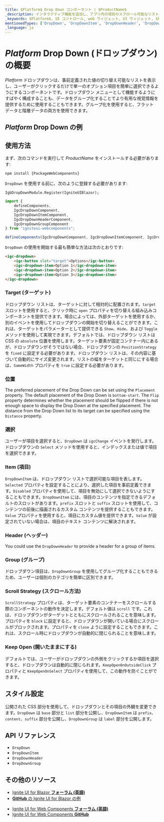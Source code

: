 ```yaml
---
title: $Platform$ Drop Down コンポーネント | $ProductName$
_description: インタラクティブ機能を追加し、アプリ内の項目のスクロール可能なリストにスタイル設定オプションを表示します。今すぐ $ProductName$ のドロップダウン コンポーネントの使用を開始しましょう。
_keywords: $Platform$, UI コントロール, web ウィジェット, UI ウィジェット, $Platform$ ドロップダウン コンポーネント, インフラジスティックス
mentionedTypes: ['DropDown', 'DropDownItem', 'DropDownHeader', 'DropDownGroup']
_language: ja
---
```


# $Platform$ Drop Down (ドロップダウン) の概要


$Platform$ ドロップダウンは、事前定義された値の切り替え可能なリストを表示し、ユーザーがクリックするだけで単一のオプション項目を簡単に選択できるようにするコンポーネントです。ドロップダウン メニューとして機能するようにすばやく構成することも、データをグループ化することでより有用な視覚情報を提供するために使用することもできます。グループ化を使用すると、フラット データと階層データの両方を使用できます。

## $Platform$ Drop Down の例

<code-view style="height: 200px"
           data-demos-base-url="{environment:dvDemosBaseUrl}"
           iframe-src="{environment:dvDemosBaseUrl}/inputs/dropdown-overview"
           alt="$Platform$ Drop Down の例"
           github-src="inputs/dropdown/overview">
</code-view>

## 使用方法

<!-- WebComponents -->
まず、次のコマンドを実行して $ProductName$ をインストールする必要があります:

```cmd
npm install {PackageWebComponents}
```
<!-- end: WebComponents -->

`DropDown` を使用する前に、次のように登録する必要があります:

```razor
IgbDropDownModule.Register(IgniteUIBlazor);
```

```ts
import { 
    defineComponents,
    IgcDropDownComponent,
    IgcDropDownItemComponent,
    IgcDropDownHeaderComponent,
    IgcDropDownGroupComponent 
} from "igniteui-webcomponents";

defineComponents(IgcDropDownComponent, IgcDropDownItemComponent, IgcDropDownHeaderComponent, IgcDropDownGroupComponent);
```

`DropDown` の使用を開始する最も簡単な方法は次のとおりです:

```html
<igc-dropdown>
    <igc-button slot="target">Options</igc-button>
    <igc-dropdown-item>Option 1</igc-dropdown-item>
    <igc-dropdown-item>Option 2</igc-dropdown-item>
    <igc-dropdown-item>Option 3</igc-dropdown-item>
</igc-dropdown>
```

### Target (ターゲット)

ドロップダウン リストは、ターゲットに対して相対的に配置されます。`target` スロットを使用すると、クリック時に `open` プロパティを切り替える組み込みコンポーネントを提供できます。場合によっては、外部ターゲットを使用するか、別のイベントを使用してドロップダウンの開始を切り替えることができます。これは、ターゲットをパラメーターとして提供できる `Show`、`Hide`、および `Toggle` メソッドを使用して実現できます。デフォルトでは、ドロップダウン リストは CSS の `absolute` 位置を使用します。ターゲット要素が固定コンテナー内にあるが、ドロップダウンがそうではない場合、ドロップダウンの `PositionStrategy` を `fixed` に設定する必要があります。ドロップダウン リストは、その内容に基づいて自動的にサイズ変更されます。リストの幅をターゲットと同じにする場合は、`SameWidth` プロパティを `true` に設定する必要があります。

<code-view style="height: 200px"
           data-demos-base-url="{environment:dvDemosBaseUrl}"
           iframe-src="{environment:dvDemosBaseUrl}/inputs/dropdown-target"
           alt="$Platform$ Drop Down Target の例"
           github-src="inputs/dropdown/target">
</code-view>

### 位置

The preferred placement of the Drop Down can be set using the `Placement` property. The default placement of the Drop Down is `bottom-start`. The `Flip` property determines whether the placement should be flipped if there is not enough space to display the Drop Down at the specified placement. The distance from the Drop Down list to its target can be specified using the `Distance` property.

<code-view style="height: 500px"
           data-demos-base-url="{environment:dvDemosBaseUrl}"
           iframe-src="{environment:dvDemosBaseUrl}/inputs/dropdown-position"
           alt="$Platform$ Drop Down Position の例"
           github-src="inputs/dropdown/position">
</code-view>

### 選択

ユーザーが項目を選択すると、`DropDown` は `igcChange` イベントを発行します。ドロップダウンの `Select` メソッドを使用すると、インデックスまたは値で項目を選択できます。

### Item (項目)

`DropDownItem` は、ドロップダウン リストで選択可能な項目を表します。`Selected` プロパティを設定することにより、選択した項目を事前定義できます。`Disabled` プロパティを使用して、項目を無効にして選択できないようにすることもできます。`DropDownItem` には、項目のコンテンツを指定できるデフォルトのスロットがあります。`prefix` スロットと `suffix` スロットを使用して、コンテンツの前後に描画されるカスタム コンテンツを提供することもできます。`Value` プロパティを使用すると、項目にカスタム値を提供できます。`Value` が設定されていない場合は、項目のテキスト コンテンツに解決されます。

<code-view style="height: 200px"
           data-demos-base-url="{environment:dvDemosBaseUrl}"
           iframe-src="{environment:dvDemosBaseUrl}/inputs/dropdown-item"
           alt="$Platform$ Drop Down Item の例"
           github-src="inputs/dropdown/item">
</code-view>

### Header (ヘッダー)

You could use the `DropDownHeader` to provide a header for a group of items.

<code-view style="height: 250px"
           data-demos-base-url="{environment:dvDemosBaseUrl}"
           iframe-src="{environment:dvDemosBaseUrl}/inputs/dropdown-header"
           alt="$Platform$ Drop Down Header の例"
           github-src="inputs/dropdown/header">
</code-view>

### Group (グループ)

ドロップダウン項目は、`DropDownGroup` を使用してグループ化することもできるため、ユーザーは個別のカテゴリを簡単に区別できます。

<code-view style="height: 400px"
           data-demos-base-url="{environment:dvDemosBaseUrl}"
           iframe-src="{environment:dvDemosBaseUrl}/inputs/dropdown-group"
           alt="$Platform$ Drop Down Group の例"
           github-src="inputs/dropdown/group">
</code-view>

### Scroll Strategy (スクロール方法)

`ScrollStrategy` プロパティは、ターゲット要素のコンテナーをスクロールする際のコンポーネントの動作を決定します。デフォルト値は `scroll` です。これは、ドロップダウンがターゲットとともにスクロールされることを意味します。プロパティを `block` に設定すると、ドロップダウンが開いている場合にスクロールがブロックされます。プロパティを `close` ように設定することもできます。これは、スクロール時にドロップダウンが自動的に閉じられることを意味します。

### Keep Open (開いたままにする)

デフォルトでは、ユーザーがドロップダウンの外側をクリックするか項目を選択すると、ドロップダウンは自動的に閉じられます。`KeepOpenOnOutsideClick` プロパティと `KeepOpenOnSelect` プロパティを使用して、この動作を防ぐことができます。

## スタイル設定

公開された CSS 部分を使用して、ドロップダウンとその項目の外観を変更できます。`DropDown` は `base` 部分と `list` 部分を公開し、`DropDownItem` は `prefix`、 `content`、`suffix` 部分を公開し、`DropDownGroup` は `label` 部分を公開します。

<code-view style="height: 300px"
           data-demos-base-url="{environment:dvDemosBaseUrl}"
           iframe-src="{environment:dvDemosBaseUrl}/inputs/dropdown-styling"
           alt="$Platform$ Drop Down Styling の例"
           github-src="inputs/dropdown/styling">
</code-view>

<!-- WebComponents -->

## API リファレンス

* `DropDown`
* `DropDownItem`
* `DropDownHeader`
* `DropDownGroup`

<!-- end: WebComponents -->

## その他のリソース

<!-- Blazor -->

* [Ignite UI for Blazor **フォーラム (英語)**](https://www.infragistics.com/community/forums/f/ignite-ui-for-blazor)
* [**GitHub** の Ignite UI for Blazor の例](https://github.com/IgniteUI/igniteui-blazor-examples)

<!-- end: Blazor -->

<!-- WebComponents -->

* [Ignite UI for Web Components **フォーラム (英語)**](https://www.infragistics.com/community/forums/f/ignite-ui-for-web-components)
* [Ignite UI for Web Components **GitHub**](https://github.com/IgniteUI/igniteui-webcomponents)

<!-- end: WebComponents -->